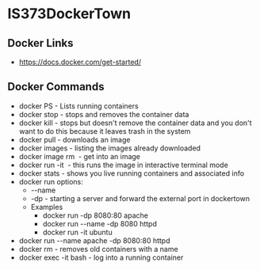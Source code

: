 # IS373DockerTown
## Docker Links
 - https://docs.docker.com/get-started/

## Docker Commands
 - docker PS - Lists running containers
 - docker stop - stops and removes the container data
 - docker kill - stops but doesn't remove the container data and you don't want to do this because it leaves trash in the system
 - docker pull <SOME IMAGE FROM DOCKER HUB> - downloads an image
 - docker images - listing the images already downloaded 
 - docker image rm <image ID> - get into an image
 - docker run -it <image name> - this runs the image in interactive terminal mode
 - docker stats - shows you live running containers and associated info
 - docker run options:
   - --name <some name for container>
   - -dp <external port: internal port> - starting a server and forward the external port in dockertown
   - Examples
     - docker run -dp 8080:80 apache
     - docker run --name -dp 8080 httpd
     - docker run -it ubuntu 
 - docker run --name apache -dp 8080:80 httpd
 - docker rm <containerName> - removes old containers with a name
 - docker exec -it <containerID or name> bash - log into a running container